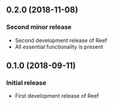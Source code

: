 ## 0.2.0 (2018-11-08)

### Second minor release

- Second development release of Reef
- All essential functionality is present

## 0.1.0 (2018-09-11)

### Initial release

- First development release of Reef
